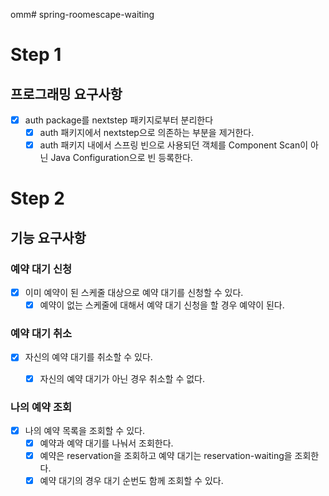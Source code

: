 omm# spring-roomescape-waiting

# Step 1
## 프로그래밍 요구사항
* [x] auth package를 nextstep 패키지로부터 분리한다
    * [x] auth 패키지에서 nextstep으로 의존하는 부분을 제거한다.
    * [x] auth 패키지 내에서 스프링 빈으로 사용되던 객체를 Component Scan이 아닌 Java Configuration으로 빈 등록한다.

# Step 2
## 기능 요구사항
### 예약 대기 신청
* [x] 이미 예약이 된 스케줄 대상으로 예약 대기를 신청할 수 있다.
  * [x] 예약이 없는 스케줄에 대해서 예약 대기 신청을 할 경우 예약이 된다.

### 예약 대기 취소
* [x] 자신의 예약 대기를 취소할 수 있다.
    * [x] 자신의 예약 대기가 아닌 경우 취소할 수 없다.


### 나의 예약 조회
* [x] 나의 예약 목록을 조회할 수 있다.
    * [x] 예약과 예약 대기를 나눠서 조회한다.
    * [x] 예약은 reservation을 조회하고 예약 대기는 reservation-waiting을 조회한다.
    * [x] 예약 대기의 경우 대기 순번도 함께 조회할 수 있다.
